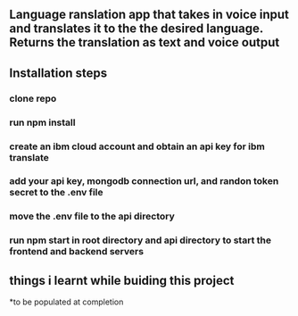 ## Language ranslation app that takes in voice input and translates it to the the desired language. Returns the translation as text and voice output

## Installation steps
### clone repo
### run npm install
### create an ibm cloud account and obtain an api key for ibm translate
### add your api key, mongodb connection url, and randon token secret to the .env file
### move the .env file to the api directory
### run npm start in root directory and api directory to start the frontend and backend servers


## things i learnt while buiding this project
*to be populated at completion
